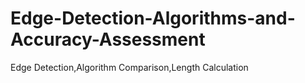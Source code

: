 # Edge-Detection-Algorithms-and-Accuracy-Assessment
Edge Detection,Algorithm Comparison,Length Calculation
